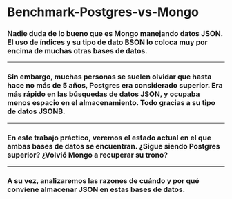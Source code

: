 # Benchmark-Postgres-vs-Mongo

### Nadie duda de lo bueno que es Mongo manejando datos JSON. El uso de índices y su tipo de dato BSON lo coloca muy por encima de muchas otras bases de datos.
----
### Sin embargo, muchas personas se suelen olvidar que hasta hace no más de 5 años, Postgres era considerado superior. Era más rápido en las búsquedas de datos JSON, y ocupaba menos espacio en el almacenamiento. Todo gracias a su tipo de datos JSONB.
----
### En este trabajo práctico, veremos el estado actual en el que ambas bases de datos se encuentran. ¿Sigue siendo Postgres superior? ¿Volvió Mongo a recuperar su trono?
----
### A su vez, analizaremos las razones de cuándo y por qué conviene almacenar JSON en estas bases de datos. 
  
